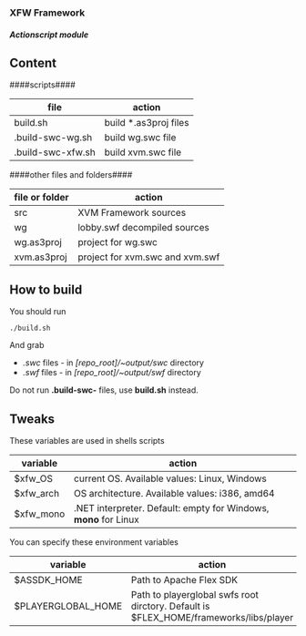 ### XFW Framework ###
##### Actionscript module #####

## Content ##

####scripts####

 |file             | action                |
 |-----------------|-----------------------|
 |build.sh         | build *.as3proj files |
 |.build-swc-wg.sh | build wg.swc file     |
 |.build-swc-xfw.sh| build xvm.swc file    |

####other files and folders####

 |file or folder | action                             |
 |---------------|------------------------------------|
 |src            | XVM Framework sources              |
 |wg             | lobby.swf decompiled sources       |
 |wg.as3proj     | project for wg.swc                 |
 |xvm.as3proj    | project for xvm.swc and xvm.swf    |

## How to build ##
You should run
```
./build.sh
```
And grab

 * *.swc* files - in *[repo_root]/~output/swc* directory
 * *.swf* files - in *[repo_root]/~output/swf* directory

Do not run **.build-swc-** files, use **build.sh** instead.

## Tweaks ##

These variables are used in shells scripts

 |variable               | action                                                           |
 |-----------------------|------------------------------------------------------------------|
 |$xfw_OS                | current OS. Available values: Linux, Windows                     |
 |$xfw_arch              | OS architecture. Available values: i386, amd64                   |
 |$xfw_mono              | .NET interpreter. Default: empty for Windows, **mono** for Linux |

You can specify these environment variables

 |variable               | action                                                                                |
 |-----------------------|---------------------------------------------------------------------------------------|
 |$ASSDK_HOME            | Path to Apache Flex SDK                                                               |
 |$PLAYERGLOBAL_HOME     | Path to playerglobal swfs root dirctory. Default is $FLEX_HOME/frameworks/libs/player |
